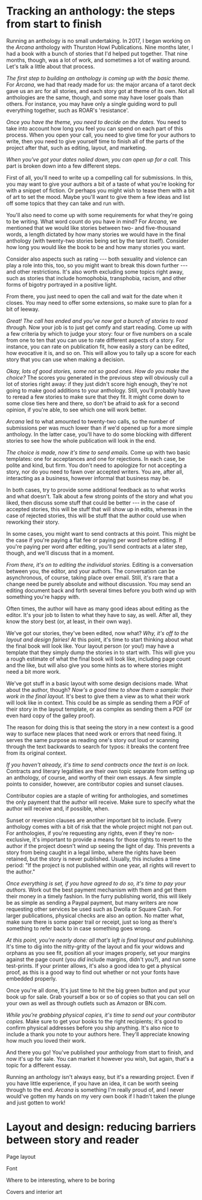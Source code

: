 # Tracking an anthology: the steps from start to finish

Running an anthology is no small undertaking. In 2017, I began working on the *Arcana* anthology with Thurston Howl Publications. Nine months later, I had a book with a bunch of stories that I'd helped put together. That nine months, though, was a lot of work, and sometimes a lot of waiting around. Let's talk a little about that process.

*The first step to building an anthology is coming up with the basic theme.* For *Arcana*, we had that ready made for us: the major arcana of a tarot deck gave us an arc for all stories, and each story got at theme of its own. Not all anthologies are the same, though, and some may have loser goals than others. For instance, you may have only a single guiding word to pull everything together, such as ROAR's 'resistance'.

*Once you have the theme, you need to decide on the dates.* You need to take into account how long you feel you can spend on each part of this process. When you open your call, you need to give time for your authors to write, then you need to give yourself time to finish all of the parts of the project after that, such as editing, layout, and marketing.

*When you've got your dates nailed down, you can open up for a call.* This part is broken down into a few different steps.

First of all, you'll need to write up a compelling call for submissions. In this, you may want to give your authors a bit of a taste of what you're looking for with a snippet of fiction. Or perhaps you might wish to tease them with a bit of art to set the mood. Maybe you'll want to give them a few ideas and list off some topics that they can take and run with.

You'll also need to come up with some requirements for what they're going to be writing. What word count do you have in mind? For *Arcana*, we mentioned that we would like stories between two- and five-thousand words, a length dictated by how many stories we would have in the final anthology (with twenty-two stories being set by the tarot itself). Consider how long you would like the book to be and how many stories you want.

Consider also aspects such as rating --- both sexuality and violence can play a role into this, too, so you might want to break this down further --- and other restrictions. It's also worth excluding some topics right away, such as stories that include homophobia, transphobia, racism, and other forms of bigotry portrayed in a positive light.

From there, you just need to open the call and wait for the date when it closes. You may need to offer some extensions, so make sure to plan for a bit of leeway.

*Great! The call has ended and you've now got a bunch of stories to read through.* Now your job is to just get comfy and start reading. Come up with a few criteria by which to judge your story: four or five numbers on a scale from one to ten that you can use to rate different aspects of a story. For instance, you can rate on publication fit, how easily a story can be edited, how evocative it is, and so on. This will allow you to tally up a score for each story that you can use when making a decision.

*Okay, lots of good stories, some not so good ones. How do you make the choice?* The scores you generated in the previous step will obviously cull a lot of stories right away: if they just didn't score high enough, they're not going to make good additions to your anthology. Still, you'll probably have to reread a few stories to make sure that they fit. It might come down to some close ties here and there, so don't be afraid to ask for a second opinion, if you're able, to see which one will work better.

*Arcana* led to what amounted to twenty-two calls, so the number of submissions per was much lower than if we'd opened up for a more simple anthology. In the latter case, you'll have to do some blocking with different stories to see how the whole publication will look in the end.

*The choice is made, now it's time to send emails.* Come up with two basic templates: one for acceptances and one for rejections. In each case, be polite and kind, but firm. You don't need to apologize for not accepting a story, nor do you need to fawn over accepted writers. You are, after all, interacting as a business, however informal that business may be.

In both cases, try to provide some additional feedback as to what works and what doesn't. Talk about a few strong points of the story and what you liked, then discuss some stuff that could be better --- in the case of accepted stories, this will be stuff that will show up in edits, whereas in the case of rejected stories, this will be stuff that the author could use when reworking their story.

In some cases, you might want to send contracts at this point. This might be the case if you're paying a flat fee or paying per word before editing. If you're paying per word after editing, you'll send contracts at a later step, though, and we'll discuss that in a moment.

*From there, it's on to editing the individual stories.* Editing is a conversation between you, the editor, and your authors. The conversation can be asynchronous, of course, taking place over email. Still, it's rare that a change need be purely absolute and without discussion. You may send an editing document back and forth several times before you both wind up with something you're happy with.

Often times, the author will have as many good ideas about editing as the editor. It's your job to listen to what they have to say, as well. After all, they know the story best (or, at least, in their own way).

We've got our stories, they've been edited, now what? *Why, it's off to the layout and design fairies!* At this point, it's time to start thinking about what the final book will look like. Your layout person (or you!) may have a template that they simply dump the stories in to start with. This will give you a rough estimate of what the final book will look like, including page count and the like, but will also give you some hints as to where stories might need a bit more work.

We've got stuff in a basic layout with some design decisions made. What about the author, though? *Now's a good time to show them a sample: their work in the final layout.* It's best to give them a view as to what their work will look like in context. This could be as simple as sending them a PDF of their story in the layout template, or as complex as sending them a PDF (or even hard copy of the galley proof).

The reason for doing this is that seeing the story in a new context is a good way to surface new places that need work or errors that need fixing. It serves the same purpose as reading one's story out loud or scanning through the text backwards to search for typos: it breaks the content free from its original context.

*If you haven't already, it's time to send contracts once the text is on lock.* Contracts and literary legalities are their own topic separate from setting up an anthology, of course, and worthy of their own essays. A few simple points to consider, however, are contributor copies and sunset clauses.

Contributor copies are a staple of writing for anthologies, and sometimes the only payment that the author will receive. Make sure to specify what the author will receive and, if possible, when.

Sunset or reversion clauses are another important bit to include. Every anthology comes with a bit of risk that the whole project might not pan out. For anthologies, if you're requesting any rights, even if they're non-exclusive, it's important to provide a means for those rights to revert to the author if the project doesn't wind up seeing the light of day. This prevents a story from being caught in a legal limbo, where the rights have been retained, but the story is never published. Usually, this includes a time period: "If the project is not published within one year, all rights will revert to the author."

*Once everything is set, if you have agreed to do so, it's time to pay your authors.* Work out the best payment mechanism with them and get them their money in a timely fashion. In the furry publishing world, this will likely be as simple as sending a Paypal payment, but many writers are now requesting other services be used such as Dwolla or Square Cash. For larger publications, physical checks are also an option. No matter what, make sure there is some paper trail or receipt, just so long as there's something to refer back to in case something goes wrong.

*At this point, you're nearly done: all that's left is final layout and publishing.* It's time to dig into the nitty-gritty of the layout and fix your widows and orphans as you see fit, position all your images properly, set your margins against the page count (you *did* include margins, didn't you?), and run some test-prints. If your printer allows, it's also a good idea to get a physical proof, as this is a good way to find out whether or not your fonts have embedded properly.

Once you're all done, It's just time to hit the big green button and put your book up for sale. Grab yourself a box or so of copies so that you can sell on your own as well as through outlets such as Amazon or BN.com.

*While you're grabbing physical copies, it's time to send out your contributor copies.* Make sure to get your books to the right recipients; it's good to confirm physical addresses before you ship anything. It's also nice to include a thank you note to your authors here. They'll appreciate knowing how much you loved their work.

And there you go! You've published your anthology from start to finish, and now it's up for sale. You can market it however you wish, but again, that's a topic for a different essay.

Running an anthology isn't always easy, but it's a rewarding project. Even if you have little experience, if you have an idea, it can be worth seeing through to the end. *Arcana* is something I'm really proud of, and I never would've gotten my hands on my very own book if I hadn't taken the plunge and just gotten to work!

# Layout and design: reducing barriers between story and reader

Page layout

Font

Where to be interesting, where to be boring

Covers and interior art
